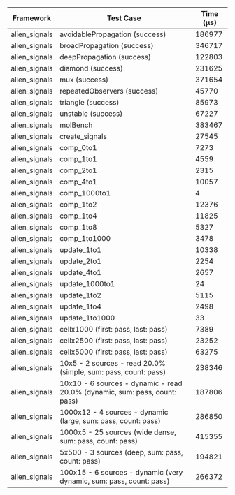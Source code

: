 | Framework | Test Case | Time (μs) |
| --- | --- | --- |
| alien_signals | avoidablePropagation (success) | 186977 |
| alien_signals | broadPropagation (success) | 346717 |
| alien_signals | deepPropagation (success) | 122803 |
| alien_signals | diamond (success) | 231625 |
| alien_signals | mux (success) | 371654 |
| alien_signals | repeatedObservers (success) | 45770 |
| alien_signals | triangle (success) | 85973 |
| alien_signals | unstable (success) | 67227 |
| alien_signals | molBench | 383467 |
| alien_signals | create_signals | 27545 |
| alien_signals | comp_0to1 | 7273 |
| alien_signals | comp_1to1 | 4559 |
| alien_signals | comp_2to1 | 2315 |
| alien_signals | comp_4to1 | 10057 |
| alien_signals | comp_1000to1 | 4 |
| alien_signals | comp_1to2 | 12376 |
| alien_signals | comp_1to4 | 11825 |
| alien_signals | comp_1to8 | 5327 |
| alien_signals | comp_1to1000 | 3478 |
| alien_signals | update_1to1 | 10338 |
| alien_signals | update_2to1 | 2254 |
| alien_signals | update_4to1 | 2657 |
| alien_signals | update_1000to1 | 24 |
| alien_signals | update_1to2 | 5115 |
| alien_signals | update_1to4 | 2498 |
| alien_signals | update_1to1000 | 33 |
| alien_signals | cellx1000 (first: pass, last: pass) | 7389 |
| alien_signals | cellx2500 (first: pass, last: pass) | 23252 |
| alien_signals | cellx5000 (first: pass, last: pass) | 63275 |
| alien_signals | 10x5 - 2 sources - read 20.0% (simple, sum: pass, count: pass) | 238346 |
| alien_signals | 10x10 - 6 sources - dynamic - read 20.0% (dynamic, sum: pass, count: pass) | 187806 |
| alien_signals | 1000x12 - 4 sources - dynamic (large, sum: pass, count: pass) | 286850 |
| alien_signals | 1000x5 - 25 sources (wide dense, sum: pass, count: pass) | 415355 |
| alien_signals | 5x500 - 3 sources (deep, sum: pass, count: pass) | 194821 |
| alien_signals | 100x15 - 6 sources - dynamic (very dynamic, sum: pass, count: pass) | 266372 |
